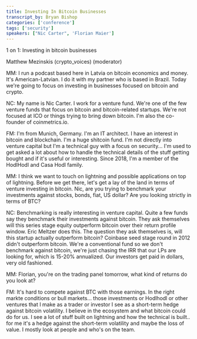 ```yaml
---
title: Investing In Bitcoin Businesses
transcript_by: Bryan Bishop
categories: ['conference']
tags: ['security']
speakers: ["Nic Carter", 'Florian Maier']
---
```


1 on 1: Investing in bitcoin businesses

Matthew Mezinskis (crypto\_voices) (moderator)

MM: I run a podcast based here in Latvia on bitcoin economics and money. It's American-Latvian. I do it with my partner who is based in Brazil. Today we're going to focus on investing in businesses focused on bitcoin and crypto.

NC: My name is Nic Carter. I work for a venture fund. We're one of the few venture funds that focus on bitcoin and bitcoin-related startups. We're not focused at ICO or things trying to bring down bitcoin. I'm also the co-founder of coinmetrics.io.

FM: I'm from Munich, Germany. I'm an IT architect. I have an interest in bitcoin and blockchain. I'm a huge shitcoin fund. I'm not directly into venture capital but I'm a technical guy with a focus on security... I'm used to get asked a lot about how to handle the technical details of the stuff getting bought and if it's useful or interesting. Since 2018, I'm a member of the HodlHodl and Casa Hodl family.

MM: I think we want to touch on lightning and possible applications on top of lightning. Before we get there, let's get a lay of the land in terms of venture investing in bitcoin. Nic, are you trying to benchmark your investments against stocks, bonds, fiat, US dollar? Are you looking strictly in terms of BTC?

NC: Benchmarking is really interesting in venture capital. Quite a few funds say they benchmark their investments against bitcoin. They ask themselves will this series stage equity outperform bitcoin over their return profile window. Eric Meltzer does this. The question they ask themselves is, will this startup actually outperform bitcoin? Coinbase seed stage round in 2012 didn't outperform bitcoin. We're a conventional fund so we don't benchmark against bitcoin, we're just chasing the IRR that our LPs are looking for, which is 15-20% annualized. Our investors get paid in dollars, very old fashioned.

MM: Florian, you're on the trading panel tomorrow, what kind of returns do you look at?

FM: It's hard to compete against BTC with those earnings. In the right markte conditions or bull markets... those investments or Hodlhodl or other ventures that I make as a trader or investor I see as a short-term hedge against bitcoin volatility. I believe in the ecosystem and what bitcoin could do for us. I see a lot of stuff built on lightning and how the technical is built.. for me it's a hedge against the short-term volatility and maybe the loss of value. I mostly look at people and who's on the team.


